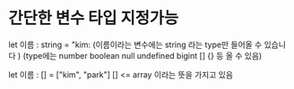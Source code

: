 # 간단한 변수 타입 지정가능

let 이름 : string = "kim:
(이름이라는 변수에는 string 라는 type만 들어올 수 있습니다 )
(type에는 number boolean null undefined bigint [] {} 등 올 수 있음)

let 이름 : [] = ["kim", "park"]
[] <= array 이라는 뜻을 가지고 있음

